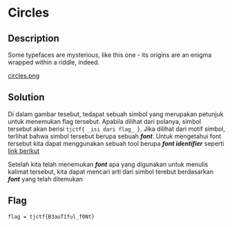 # Circles

## Description

Some typefaces are mysterious, like this one - its origins are an enigma wrapped within a riddle, indeed. 

[circles.png](https://github.com/desyaapd/TJCTF-2020-baboba/edit/master/Cryptography/Circles/circles.png)


## Solution

Di dalam gambar tesebut, tedapat sebuah simbol yang merupakan petunjuk untuk menemukan flag tersebut. Apabila dilihat dari polanya, simbol tersebut akan berisi `tjctf{ _isi dari flag_ }`. Jika dilihat dari motif simbol, terlihat bahwa simbol tersebut berupa sebuah **_font_**. Untuk mengetahui font tersebut kita dapat menggunakan sebuah tool berupa **_font identifier_** seperti [link berikut](https://www.whatfontis.com/)

Setelah kita telah menemukan **_font_** apa yang digunakan untuk menulis kalimat tersebut, kita dapat mencari arti dari simbol terebut berdasarkan **_font_** yang telah ditemukan


## Flag

`flag = tjctf{B3auT1ful_f0Nt}`
